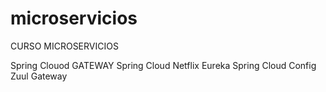 # microservicios
CURSO MICROSERVICIOS

  Spring Clouod GATEWAY 
  Spring Cloud Netflix Eureka
  Spring Cloud Config
  Zuul Gateway